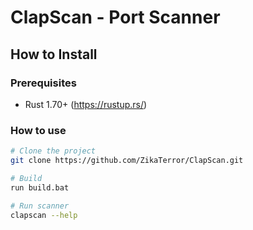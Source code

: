 # ClapScan - Port Scanner

## How to Install

### Prerequisites
- Rust 1.70+ (https://rustup.rs/)

### How to use
```bash
# Clone the project
git clone https://github.com/ZikaTerror/ClapScan.git

# Build
run build.bat

# Run scanner
clapscan --help